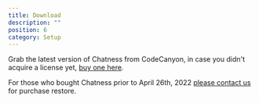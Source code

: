 ```yaml
---
title: Download
description: ""
position: 6
category: Setup
---
```


Grab the latest version of Chatness from CodeCanyon, in case you didn't acquire a license yet, [buy one here](/buy).

<alert>

For those who bought Chatness prior to April 26th, 2022 [please contact us](/support) for purchase restore.

</alert>
